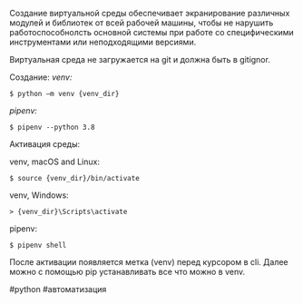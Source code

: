 Создание виртуальной среды обеспечивает экранирование различных модулей и библиотек от всей рабочей машины, чтобы не нарушить работоспособнолсть основной системы при работе со специфическими инструментами или неподходящими версиями.

Виртуальная среда не загружается на git и должна быть в gitignor.

Создание:
_venv:_
```
$ python –m venv {venv_dir}
```
_pipenv:_
```
$ pipenv --python 3.8
```

Активация среды:

venv, macOS and Linux:

```
$ source {venv_dir}/bin/activate
```
venv, Windows:
```
> {venv_dir}\Scripts\activate
```
pipenv:
```
$ pipenv shell
```

После активации появляется метка (venv) перед курсором в cli.
Далее можно с помощью pip устанавливать все что можно в venv.

#python #автоматизация 
